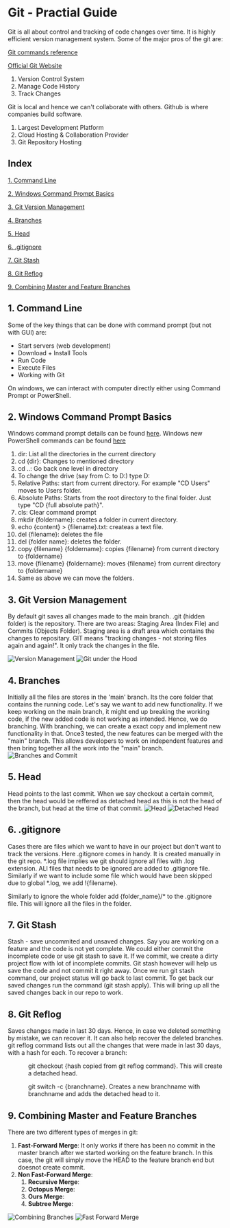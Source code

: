 # Git - Practial Guide
<p>Git is all about control and tracking of code changes over time. It is highly efficient version management system. Some of the major pros of the git are:</p>

[Git commands reference](https://git-scm.com/docs)

[Official Git Website](https://git-scm.com/)

<ol>
<li>Version Control System</li>
<li>Manage Code History</li>
<li>Track Changes</li>
</ol>

Git is local and hence we can't collaborate with others. Github is where companies build software. 

<ol>
<li>Largest Development Platform</li>
<li>Cloud Hosting & Collaboration Provider</li>
<li>Git Repository Hosting</li>
</ol>

<h2><a id="index">Index</a></h2>

[1. Command Line](#commandline)

[2. Windows Command Prompt Basics](#windowscommandprompt)

[3. Git Version Management](#versionmanagement)

[4. Branches](#branches)

[5. Head](#head) 

[6. .gitignore](#gitignore)

[7. Git Stash](#gitstash)

[8. Git Reflog](#gitreflog)

[9. Combining Master and Feature Branches](#combiningbranches)

<h2><a id="commandline">1. Command Line</a></h2>

Some of the key things that can be done with command prompt (but not with GUI) are:
<ul>
<li>Start servers (web development)</li>
<li>Download + Install Tools</li>
<li>Run Code</li>
<li>Execute Files</li>
<li>Working with Git</li>
</ul>

On windows, we can interact with computer directly either using Command Prompt or PowerShell.


<h2><a id="windowscommandprompt">2. Windows Command Prompt Basics</a></h2>

Windows command prompt details can be found [here](https://docs.microsoft.com/en-us/windows-server/administration/windows-commands/windows-commands). Windows new PowerShell commands can be found [here](https://docs.microsoft.com/en-us/powershell/scripting/overview?view=powershell-7)

<ol>
<li>dir: List all the directories in the current directory</li>
<li>cd {dir}: Changes to mentioned directory</li>
<li>cd ..: Go back one level in directory</li>
<li>To change the drive (say from C: to D:) type D:</li>
<li>Relative Paths: start from current directory. For example "CD Users" moves to Users folder.</li>
<li>Absolute Paths: Starts from the root directory to the final folder. Just type "CD {full absolute path}".</li>
<li>cls: Clear command prompt</li>
<li>mkdir {foldername}: creates a folder in current directory.</li>
<li>echo {content} > {filename}.txt: createas a text file.</li>
<li>del {filename}: deletes the file</li>
<li>del {folder name}: deletes the folder.</li>
<li>copy {filename} {foldername}: copies {filename} from current directory to {foldername}</li>
<li>move {filename} {foldername}: moves {filename} from current directory to {foldername}</li>
<li>Same as above we can move the folders.</li>
</ol>


<h2><a id="versionmanagement">3. Git Version Management</a></h2>

By default git saves all changes made to the main branch. .git (hidden folder) is the repository. There are two areas: Staging Area (Index File) and Commits (Objects Folder). Staging area is a draft area which contains the changes to repositary. GIT means "tracking changes - not storing files again and again!". It only track the changes in the file. 

<img src="./Images/01_version_management.png" alt="Version Management"/>

<img src="./Images/02_git_under_the_hood.png" alt="Git under the Hood"/>


<h2><a id="branches">4. Branches</a></h2>
Initially all the files are stores in the 'main' branch. Its the core folder that contains the running code. Let's say we want to add new functionality. If we keep working on the main branch, it might end up breaking the working code, if the new added code is not working as intended. Hence, we do branching. With branching, we can create a exact copy and implement new functionality in that. Once3 tested, the new features can be merged with the "main" branch. This allows developers to work on independent features and then bring together all the work into the "main" branch.

<img src="./Images/03_branches_and_commit.png" alt="Branches and Commit"/>


<h2><a id="head">5. Head</a></h2>
Head points to the last commit. When we say checkout a certain commit, then the head would be reffered as detached head as this is not the head of the branch, but head at the time of that commit.

<img src="./Images/04_head.png" alt="Head"/>

<img src="./Images/05_detached_head.png" alt="Detached Head"/>


<h2><a id="gitignore">6. .gitignore</a></h2>

Cases there are files which we want to have in our project but don't want to track the versions. Here .gitignore comes in handy. It is created manually in the git repo. *.log file implies we git should ignore all files with .log extension. ALl files that needs to be ignored are added to .gitignore file. Similarly if we want to include some file which would have been skipped due to global *.log, we add !{filename}. 

Similarly to ignore the whole folder add {folder_name}/* to the .gitignore file. This will ignore all the files in the folder.


<h2><a id="gitstash">7. Git Stash</a></h2>
Stash - save uncommited and unsaved changes. Say you are working on a feature and the code is not yet complete. We could either commit the incomplete code or use git stash to save it. If we commit, we create a dirty project flow with lot of incomplete commits. Git stash however will help us save the code and not commit it right away. Once we run git stash command, our project status will go back to last commit. To get back our saved changes run the command (git stash apply). This will bring up all the saved changes back in our repo to work.


<h2><a id="gitreflog">8. Git Reflog</a></h2>
Saves changes made in last 30 days. Hence, in case we deleted something by mistake, we can recover it. It can also help recover the deleted branches. git reflog command lists out all the changes that were made in last 30 days, with a hash for each. To recover a branch:

<ul>
<ol>git checkout {hash copied from git reflog command}. This will create a detached head.</ol>
<ol>git switch -c {branchname}. Creates a new branchname with branchname and adds the detached head to it.</ol>
</ul>


<h2><a id="combiningbranches">9. Combining Master and Feature Branches</a></h2>

There are two different types of merges in git:
<ol>
<li><b>Fast-Forward Merge</b>: It only works if there has been no commit in the master branch after we started working on the feature branch. In this case, the git will simply move the HEAD to the feature branch end but doesnot create commit.</li>
<li><b>Non Fast-Forward Merge</b>: <ol>
<li><b>Recursive Merge</b>: </li>
<li><b>Octopus Merge</b>: </li>
<li><b>Ours Merge</b>: </li>
<li><b>Subtree Merge</b>: </li>
</ol></li>
</ol>


<img src="./Images/06_combining_branches.png" alt="Combining Branches"/>

<img src="./Images/07_fast_forward_merge.png" alt="Fast Forward Merge"/>




<h2><a id=""></a></h2>






<h2><a id=""></a></h2>






<h2><a id=""></a></h2>






<h2><a id=""></a></h2>
